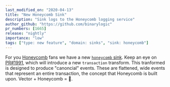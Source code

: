 ```yaml
---
last_modified_on: "2020-04-13"
title: "New Honeycomb Sink"
description: "Sink logs to the Honeycomb logging service"
author_github: "https://github.com/binarylogic"
pr_numbers: [1665]
release: "nightly"
importance: "low"
tags: ["type: new feature", "domain: sinks", "sink: honeycomb"]
---
```


For you [Honeycomb][urls.honeycomb] fans we have a new
[`honeycomb` sink][docs.sinks.honeycomb]. Keep an eye on
[PR#1991][urls.pr_1991], which will introduce a new `transaction` transform.
This tranformed is designed to produce "canoncial" events. These are flattened,
wide events that represent an entire transaction, the concept that Honeycomb
is built upon. Vector + Honeycomb = 👯.


[docs.sinks.honeycomb]: /docs/reference/sinks/honeycomb/
[urls.honeycomb]: https://honeycomb.io
[urls.pr_1991]: https://github.com/timberio/vector/pull/1991
